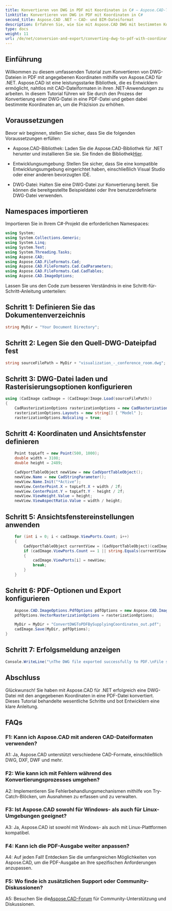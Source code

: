 ```yaml
---
title: Konvertieren von DWG in PDF mit Koordinaten in C# – Aspose.CAD-Tutorial
linktitle: Konvertieren von DWG in PDF mit Koordinaten in C#
second_title: Aspose.CAD .NET – CAD- und BIM-Dateiformat
description: Erfahren Sie, wie Sie mit Aspose.CAD DWG mit bestimmten Koordinaten in C# in PDF konvertieren. Befolgen Sie unsere Schritt-für-Schritt-Anleitung für präzise und effiziente CAD-Dateikonvertierungen.
type: docs
weight: 11
url: /de/net/conversion-and-export/converting-dwg-to-pdf-with-coordinates/
---
```

## Einführung

Willkommen zu diesem umfassenden Tutorial zum Konvertieren von DWG-Dateien in PDF mit angegebenen Koordinaten mithilfe von Aspose.CAD für .NET. Aspose.CAD ist eine leistungsstarke Bibliothek, die es Entwicklern ermöglicht, nahtlos mit CAD-Dateiformaten in ihren .NET-Anwendungen zu arbeiten. In diesem Tutorial führen wir Sie durch den Prozess der Konvertierung einer DWG-Datei in eine PDF-Datei und geben dabei bestimmte Koordinaten an, um die Präzision zu erhöhen.

## Voraussetzungen

Bevor wir beginnen, stellen Sie sicher, dass Sie die folgenden Voraussetzungen erfüllen:

-  Aspose.CAD-Bibliothek: Laden Sie die Aspose.CAD-Bibliothek für .NET herunter und installieren Sie sie. Sie finden die Bibliothek[Hier](https://releases.aspose.com/cad/net/).

- Entwicklungsumgebung: Stellen Sie sicher, dass Sie eine kompatible Entwicklungsumgebung eingerichtet haben, einschließlich Visual Studio oder einer anderen bevorzugten IDE.

- DWG-Datei: Halten Sie eine DWG-Datei zur Konvertierung bereit. Sie können die bereitgestellte Beispieldatei oder Ihre benutzerdefinierte DWG-Datei verwenden.

## Namespaces importieren

Importieren Sie in Ihrem C#-Projekt die erforderlichen Namespaces:

```csharp
using System;
using System.Collections.Generic;
using System.Linq;
using System.Text;
using System.Threading.Tasks;
using Aspose.CAD;
using Aspose.CAD.FileFormats.Cad;
using Aspose.CAD.FileFormats.Cad.CadParameters;
using Aspose.CAD.FileFormats.Cad.CadTables;
using Aspose.CAD.ImageOptions;
```

Lassen Sie uns den Code zum besseren Verständnis in eine Schritt-für-Schritt-Anleitung unterteilen:

## Schritt 1: Definieren Sie das Dokumentenverzeichnis

```csharp
string MyDir = "Your Document Directory";
```

## Schritt 2: Legen Sie den Quell-DWG-Dateipfad fest

```csharp
string sourceFilePath = MyDir + "visualization_-_conference_room.dwg";
```

## Schritt 3: DWG-Datei laden und Rasterisierungsoptionen konfigurieren

```csharp
using (CadImage cadImage = (CadImage)Image.Load(sourceFilePath))
{
    CadRasterizationOptions rasterizationOptions = new CadRasterizationOptions();
    rasterizationOptions.Layouts = new string[] { "Model" };
    rasterizationOptions.NoScaling = true;
```

## Schritt 4: Koordinaten und Ansichtsfenster definieren

```csharp
    Point topLeft = new Point(500, 1000);
    double width = 3108;
    double height = 2489;

    CadVportTableObject newView = new CadVportTableObject();
    newView.Name = new CadStringParameter();
    newView.Name.Init("*Active");
    newView.CenterPoint.X = topLeft.X + width / 2f;
    newView.CenterPoint.Y = topLeft.Y - height / 2f;
    newView.ViewHeight.Value = height;
    newView.ViewAspectRatio.Value = width / height;
```

## Schritt 5: Ansichtsfenstereinstellungen anwenden

```csharp
    for (int i = 0; i < cadImage.ViewPorts.Count; i++)
    {
        CadVportTableObject currentView = (CadVportTableObject)(cadImage.ViewPorts[i]);
        if (cadImage.ViewPorts.Count == 1 || string.Equals(currentView.Name.Value.ToLowerInvariant(), "*active"))
        {
            cadImage.ViewPorts[i] = newView;
            break;
        }
    }
```

## Schritt 6: PDF-Optionen und Export konfigurieren

```csharp
    Aspose.CAD.ImageOptions.PdfOptions pdfOptions = new Aspose.CAD.ImageOptions.PdfOptions();
    pdfOptions.VectorRasterizationOptions = rasterizationOptions;

    MyDir = MyDir + "ConvertDWGToPDFBySupplyingCoordinates_out.pdf";
    cadImage.Save(MyDir, pdfOptions);
}
```

## Schritt 7: Erfolgsmeldung anzeigen

```csharp
Console.WriteLine("\nThe DWG file exported successfully to PDF.\nFile saved at " + MyDir);
```

## Abschluss

Glückwunsch! Sie haben mit Aspose.CAD für .NET erfolgreich eine DWG-Datei mit den angegebenen Koordinaten in eine PDF-Datei konvertiert. Dieses Tutorial behandelte wesentliche Schritte und bot Entwicklern eine klare Anleitung.

## FAQs

### F1: Kann ich Aspose.CAD mit anderen CAD-Dateiformaten verwenden?

A1: Ja, Aspose.CAD unterstützt verschiedene CAD-Formate, einschließlich DWG, DXF, DWF und mehr.

### F2: Wie kann ich mit Fehlern während des Konvertierungsprozesses umgehen?

A2: Implementieren Sie Fehlerbehandlungsmechanismen mithilfe von Try-Catch-Blöcken, um Ausnahmen zu erfassen und zu verwalten.

### F3: Ist Aspose.CAD sowohl für Windows- als auch für Linux-Umgebungen geeignet?

A3: Ja, Aspose.CAD ist sowohl mit Windows- als auch mit Linux-Plattformen kompatibel.

### F4: Kann ich die PDF-Ausgabe weiter anpassen?

A4: Auf jeden Fall! Entdecken Sie die umfangreichen Möglichkeiten von Aspose.CAD, um die PDF-Ausgabe an Ihre spezifischen Anforderungen anzupassen.

### F5: Wo finde ich zusätzlichen Support oder Community-Diskussionen?

 A5: Besuchen Sie die[Aspose.CAD-Forum](https://forum.aspose.com/c/cad/19) für Community-Unterstützung und Diskussionen.